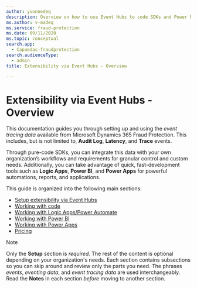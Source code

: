 ```yaml
---
author: yvonnedeq
description: Overview on how to use Event Hubs to code SDKs and Power Platform to extend Fraud Protection functionality and incorporate Fraud Protection data into an organization’s processes and workflows.
ms.author: v-madeq
ms.service: fraud-protection
ms.date: 09/11/2020
ms.topic: conceptual
search.app:
  - Capaedac-fraudprotection
search.audienceType:
  - admin
title: Extensibility via Event Hubs - Overview

---
```


# Extensibility via Event Hubs -  Overview

This documentation guides you through setting up and using the *event tracing data* available from Microsoft Dynamics 365 Fraud Protection. This includes, but is not limited to, **Audit Log**, **Latency**, and **Trace** events.

Through pure-code SDKs, you can integrate this data with your own organization’s workflows and requirements  for granular control and custom needs. Additionally, you can take advantage of quick, fast-development tools such as **Logic Apps**, **Power BI**, and **Power Apps** for powerful automations, reports, and applications. 

This guide is organized into the following main sections:

- [Setup extensibility via Event Hubs](extensibility-setup.md)	
- [Working with code](extensibility-with-code.md)
- [Working with Logic Apps/Power Automate]( extensibility-with-power-automate.md)
- [Working with Power BI]( extensibility-with-power-bi.md)
- [Working with Power Apps]( extensibility-with-power-apps.md)
- [Pricing](extensibility-pricing.md)


> [!NOTE]  
> Only the **Setup** section is *required*. The rest of the content is optional depending on your organization's needs. Each section contains subsections so you can skip around and review only the parts you need. The phrases *events*, *eventing data*, and *event tracing data* are used interchangeably. 
Read the **Notes** in each section *before* moving to another section. 
